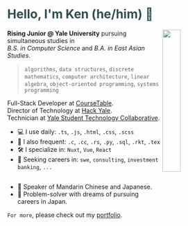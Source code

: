 <!-- If you're reading this, here is a wonderful anime recommendation: Suzume no Tojimari -->

# <span style="color: DarkSlateGrey"> Hello, I'm Ken (he/him) 👋 </span>

<img 
  src="https://github.com/kentng01/kentng01/assets/57498837/5b8806a3-6337-40fb-add0-dab8fbd6e2e6" 
  align="right" 
  width="29%" 
  />

**Rising Junior @ Yale University** pursuing simultaneous studies in<br>
*B.S. in Computer Science* and *B.A. in East Asian Studies*.<br>

> `algorithms`, `data structures`, `discrete mathematics`, `computer architecture`,
> `linear algebra`, `object-oriented programming`, `systems programming`

Full-Stack Developer at [CourseTable](https://coursetable.com/).<br>
Director of Technology at [Hack Yale](https://yhack.org/).<br>
Technician at [Yale Student Technology Collaborative](https://studenttechnology.yale.edu/student-resources/about-stc).<br>

  - 💻 I use daily: `.ts`, `.js`, `.html`, `.css`, `.scss`
  - 🔌 I also frequent: `.c`, `.cc`, `.rs`, `.py`, `.sql`, `.rkt`, `.tex`
  - 🛠️ I specialize in: `Nuxt`, `Vue`, `React`
  - 🔭 Seeking careers in: `swe`, `consulting`, `investment banking`, `...`

##

  - 🏯 Speaker of Mandarin Chinese and Japanese.
  - 🌠 Problem-solver with dreams of pursuing careers in Japan.

`For more`, please check out my [portfolio](https://kenneru.netlify.app/).

<!--
**kentng01/kentng01** is a ✨ _special_ ✨ repository because 
its `README.md` (this file) appears on your GitHub profile.

Here are some ideas to get you started:
- 🔭 I’m currently working on ...
- 🌱 I’m currently learning ...
- 👯 I’m looking to collaborate on ...
- 🤔 I’m looking for help with ...
- 💬 Ask me about ...
- 📫 How to reach me: ...
- 😄 Pronouns: ...
- ⚡ Fun fact: ...
-->
